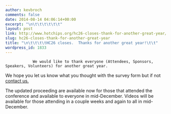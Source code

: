 ```yaml
---
author: kevbroch
comments: false
date: 2014-08-14 04:06:14+00:00
excerpt: "\n\t\t\t\t\t\t"
layout: post
link: http://www.hotchips.org/hc26-closes-thank-for-another-great-year/
slug: hc26-closes-thank-for-another-great-year
title: "\n\t\t\t\tHC26 closes.  Thanks for another great year!\t\t"
wordpress_id: 1833
---
```



				We would like to thank everyone (Attendees, Sponsors, Speakers, Volunteers) for another great year.
We hope you let us know what you thought with the survey form but if not [contact us.](http://www.hotchips.org/contact-us/)

The updated proceeding are available now for those that attended the conference and available to everyone in mid-December.
Videos will be available for those attending in a couple weeks and again to all in mid-December.


		
